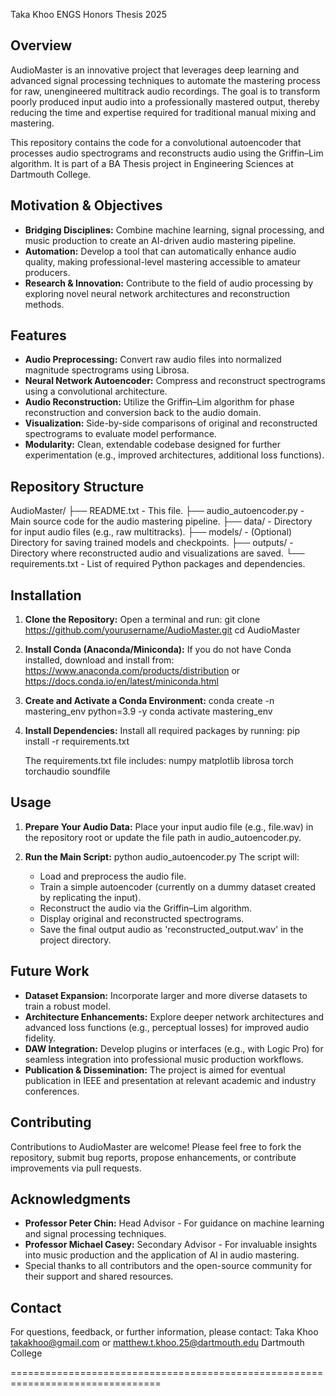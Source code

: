 Taka Khoo ENGS Honors Thesis 2025

Overview
--------
AudioMaster is an innovative project that leverages deep learning and advanced
signal processing techniques to automate the mastering process for raw, unengineered
multitrack audio recordings. The goal is to transform poorly produced input
audio into a professionally mastered output, thereby reducing the time and expertise
required for traditional manual mixing and mastering.

This repository contains the code for a convolutional autoencoder that processes
audio spectrograms and reconstructs audio using the Griffin–Lim algorithm. It is part
of a BA Thesis project in Engineering Sciences at Dartmouth College.

Motivation & Objectives
-------------------------
- **Bridging Disciplines:** Combine machine learning, signal processing, and music production to create an AI-driven audio mastering pipeline.
- **Automation:** Develop a tool that can automatically enhance audio quality, making professional-level mastering accessible to amateur producers.
- **Research & Innovation:** Contribute to the field of audio processing by exploring novel neural network architectures and reconstruction methods.

Features
--------
- **Audio Preprocessing:** Convert raw audio files into normalized magnitude spectrograms using Librosa.
- **Neural Network Autoencoder:** Compress and reconstruct spectrograms using a convolutional architecture.
- **Audio Reconstruction:** Utilize the Griffin–Lim algorithm for phase reconstruction and conversion back to the audio domain.
- **Visualization:** Side-by-side comparisons of original and reconstructed spectrograms to evaluate model performance.
- **Modularity:** Clean, extendable codebase designed for further experimentation (e.g., improved architectures, additional loss functions).

Repository Structure
--------------------
AudioMaster/
├── README.txt               - This file.
├── audio_autoencoder.py     - Main source code for the audio mastering pipeline.
├── data/                    - Directory for input audio files (e.g., raw multitracks).
├── models/                  - (Optional) Directory for saving trained models and checkpoints.
├── outputs/                 - Directory where reconstructed audio and visualizations are saved.
└── requirements.txt         - List of required Python packages and dependencies.

Installation
------------
1. **Clone the Repository:**
   Open a terminal and run:
     git clone https://github.com/yourusername/AudioMaster.git
     cd AudioMaster

2. **Install Conda (Anaconda/Miniconda):**
   If you do not have Conda installed, download and install from:
     https://www.anaconda.com/products/distribution
   or
     https://docs.conda.io/en/latest/miniconda.html

3. **Create and Activate a Conda Environment:**
     conda create -n mastering_env python=3.9 -y
     conda activate mastering_env

4. **Install Dependencies:**
   Install all required packages by running:
     pip install -r requirements.txt

   The requirements.txt file includes:
     numpy
     matplotlib
     librosa
     torch
     torchaudio
     soundfile

Usage
-----
1. **Prepare Your Audio Data:**
   Place your input audio file (e.g., file.wav) in the repository root or update the file path in audio_autoencoder.py.

2. **Run the Main Script:**
     python audio_autoencoder.py
   The script will:
     - Load and preprocess the audio file.
     - Train a simple autoencoder (currently on a dummy dataset created by replicating the input).
     - Reconstruct the audio via the Griffin–Lim algorithm.
     - Display original and reconstructed spectrograms.
     - Save the final output audio as 'reconstructed_output.wav' in the project directory.

Future Work
-----------
- **Dataset Expansion:** Incorporate larger and more diverse datasets to train a robust model.
- **Architecture Enhancements:** Explore deeper network architectures and advanced loss functions (e.g., perceptual losses) for improved audio fidelity.
- **DAW Integration:** Develop plugins or interfaces (e.g., with Logic Pro) for seamless integration into professional music production workflows.
- **Publication & Dissemination:** The project is aimed for eventual publication in IEEE and presentation at relevant academic and industry conferences.

Contributing
------------
Contributions to AudioMaster are welcome! Please feel free to fork the repository, submit bug reports, propose enhancements, or contribute improvements via pull requests.

Acknowledgments
---------------
- **Professor Peter Chin:** Head Advisor - For guidance on machine learning and signal processing techniques.
- **Professor Michael Casey:** Secondary Advisor - For invaluable insights into music production and the application of AI in audio mastering.
- Special thanks to all contributors and the open-source community for their support and shared resources.

Contact
-------
For questions, feedback, or further information, please contact:
Taka Khoo
takakhoo@gmail.com or matthew.t.khoo.25@dartmouth.edu
Dartmouth College

================================================================================
